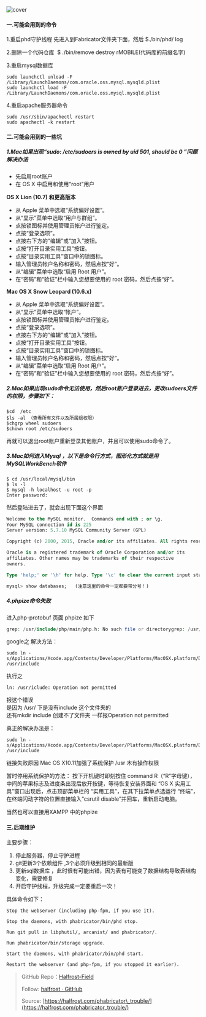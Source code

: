 <img data-url="https://ob6mci30g.qnssl.com/Blog/ArticleImage/2_0.png" class="lazy cover" alt="cover">


#### 一.可能会用到的命令
1.重启phd守护线程
先进入到Fabricator文件夹下面，然后 $./bin/phd/ log

2.删除一个代码仓库  $ ./bin/remove destroy rMOBILE(代码库的前缀名字)

3.重启mysql数据库

```vim    
sudo launchctl unload -F /Library/LaunchDaemons/com.oracle.oss.mysql.mysqld.plist
sudo launchctl load -F /Library/LaunchDaemons/com.oracle.oss.mysql.mysqld.plist
```

4.重启apache服务器命令

```vim    
sudo /usr/sbin/apachectl restart
sudo apachectl -k restart
```

#### 二.可能会用到的一些坑
##### 1.Mac如果出现“sudo: /etc/sudoers is owned by uid 501, should be 0 ”问题解决办法
- 先启用root账户    
- 在 OS X 中启用和使用“root”用户    

**OS X Lion (10.7) 和更高版本**    

- 从 Apple 菜单中选取“系统偏好设置”。    
- 从“显示”菜单中选取“用户与群组”。    
- 点按锁图标并使用管理员帐户进行鉴定。    
- 点按“登录选项”。    
- 点按右下方的“编辑”或“加入”按钮。    
- 点按“打开目录实用工具”按钮。  
- 点按“目录实用工具”窗口中的锁图标。  
- 输入管理员帐户名称和密码，然后点按“好”。  
- 从“编辑”菜单中选取“启用 Root 用户”。  
- 在“密码”和“验证”栏中输入您想要使用的 root 密码，然后点按“好”。  

**Mac OS X Snow Leopard (10.6.x)**  

- 从 Apple 菜单中选取“系统偏好设置”。  
- 从“显示”菜单中选取“帐户”。  
- 点按锁图标并使用管理员帐户进行鉴定。  
- 点按“登录选项”。  
- 点按右下方的“编辑”或“加入”按钮。  
- 点按“打开目录实用工具”按钮。  
- 点按“目录实用工具”窗口中的锁图标。  
- 输入管理员帐户名称和密码，然后点按“好”。  
- 从“编辑”菜单中选取“启用 Root 用户”。  
- 在“密码”和“验证”栏中输入您想要使用的 root 密码，然后点按“好”。  

##### 2.Mac如果出现sudo命令无法使用，然后root账户登录进去，更改sudoers文件的权限，步骤如下：

```vim 
$cd  /etc
$ls -al （查看所有文件以及所属组权限）
$chgrp wheel sudoers
$chown root /etc/sudoers
```

再就可以退出root账户重新登录其他账户，并且可以使用sudo命令了。

##### 3.Mac如何进入Mysql ，以下是命令行方式，图形化方式就是用MySQLWorkBench软件

```vim   
$ cd /usr/local/mysql/bin
$ ls -l
$ mysql -h localhost -u root -p
Enter password:
```

然后登陆进去了，就会出现下面这个界面

```sql  
Welcome to the MySQL monitor.  Commands end with ; or \g.
Your MySQL connection id is 225
Server version: 5.7.10 MySQL Community Server (GPL)

Copyright (c) 2000, 2015, Oracle and/or its affiliates. All rights reserved.

Oracle is a registered trademark of Oracle Corporation and/or its
affiliates. Other names may be trademarks of their respective
owners.

Type 'help;' or '\h' for help. Type '\c' to clear the current input statement.

mysql> show databases;   (注意这里的命令一定都要带分号！)
```

##### 4.phpize命令失败
进入php-protobuf 页面 phpize 如下

```php  
grep: /usr/include/php/main/php.h: No such file or directorygrep: /usr/include/php/Zend/zend_modules.h: No such file or directorygrep: /usr/include/php/Zend/zend_extensions.h: No such file or directoryConfiguring for:PHP Api Version: Zend Module Api No: Zend Extension Api No:
```

google之
解决方法：

```vim  
sudo ln -s/Applications/Xcode.app/Contents/Developer/Platforms/MacOSX.platform/Developer/SDKs/MacOSX10.11.sdk/usr/include/ /usr/include
```

执行之

```vim  
ln: /usr/iclude: Operation not permitted

```

报这个错误  
是因为 /usr/ 下是没有include 这个文件夹的  
还有mkdir include 创建不了文件夹 一样报Operation not permitted

真正的解决办法是：  

```vim  
sudo ln -s/Applications/Xcode.app/Contents/Developer/Platforms/MacOSX.platform/Developer/SDKs/MacOSX10.11.sdk/usr/include/ /usr/include
``` 

链接失败原因 Mac OS X10.11加强了系统保护 /usr 木有操作权限

暂时停用系统保护的方法：
按下开机键时即刻按住 command R（“R”字母键），中间的苹果标志及进度条出现后放开按键，等待恢复安装界面和 “OS X 实用工具”窗口出现后，点击顶部菜单栏的 “实用工具”，在其下拉菜单点选运行 “终端”，在终端闪动字符的位置直接输入“csrutil disable”并回车，重新启动电脑。

当然也可以直接用XAMPP 中的phpize

#### 三.后期维护
主要步骤：  
1. 停止服务器，停止守护进程 
2. git更新3个依赖组件 ,3个必须升级到相同的最新版
3. 更新sql数据库 ，此时很有可能出错，因为表有可能变了数据结构导致表结构变化，需要修复 
4. 开启守护线程，升级完成一定要重启一次！

具体命令如下： 

```vim  
Stop the webserver (including php-fpm, if you use it).

Stop the daemons, with phabricator/bin/phd stop.

Run git pull in libphutil/, arcanist/ and phabricator/.

Run phabricator/bin/storage upgrade.

Start the daemons, with phabricator/bin/phd start.

Restart the webserver (and php-fpm, if you stopped it earlier).
```


> GitHub Repo：[Halfrost-Field](https://github.com/halfrost/Halfrost-Field)
> 
> Follow: [halfrost · GitHub](https://github.com/halfrost)
>
> Source: [https://halfrost.com/phabricator\_trouble/](https://halfrost.com/phabricator_trouble/)


